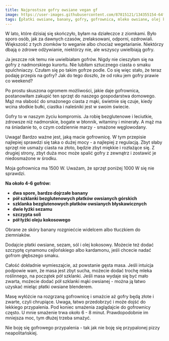 ```yaml
---
title: Najprostsze gofry owsiane vegan gf
image: https://user-images.githubusercontent.com/87815121/134355154-64f5cd44-cb1a-4831-97df-d3c6aed77997.jpeg
tags: [płatki owsiane, banany, gofry, gofrownica, mleko owsiane, olej kokosowy, śniadanie, deser, zero waste, vegan, gluten free]
---
```


W lato, które dzisiaj się skończyło, byłam na działeczce z ziomkami. Było sporo osób, jak za dawnych czasów, zrelaksowani, odporni, ozdrowiali. Większość
z tych ziomków to weganie albo chociaż wegetarianie. Niektórzy dbają o zdrowe odżywianie, niektórzy nie, ale wszyscy uwielbiają gofry. 

Ja jeszcze rok temu nie uwielbiałam gofrów. Nigdy nie cieszyłam się na gofry z nadmorskiego kurortu. Nie lubiłam sztucznego ciasta o smaku spulchniaczy.
Czułam się po takim gofrze podle. Co się więc stało, że teraz podaję przepis na gofry? Jak do tego doszło, że od roku jem gofry prawie co weekend?

Po prostu skuszona ogromem możliwości, jakie daje gofrownica, postanowiłam zakupić ten sprzęt do naszego gospodarstwa domowego.
Mąż ma słabość do smażonego ciasta z mąki, świetnie się czuje, kiedy wcina słodkie bułki, ciastka i naleśniki jest w swoim świecie. 

Gofry to w naszym życiu kompromis. Ja robię bezglutenowe i leciutkie, zdrowsze niż nadmorskie, bogate w błonnik, witaminy i minerały. A mąż
ma na śniadanie to, o czym codziennie marzy - smażone węglowodany. 

Uwaga! Bardzo ważne jest, jaką macie gofrownicę. W tym przepisie najlepiej sprawdzi się taka o dużej mocy - a najlepiej z regulacją. Zbyt słaby 
sprzęt nie usmaży ciasta na złoto, będzie zbyt miękkie i rozłażące się. Z drugiej strony, zbyt duża moc może spalić gofry z zewnątrz i zostawić je niedosmażone
w środku. 

Moja gofrownica ma 1500 W. Uważam, że sprzęt poniżej 1000 W się nie sprawdzi. 

**Na około 4-6 gofrów:**

- **dwa spore, bardzo dojrzałe banany**
- **pół szklanki bezglutenowych płatków owsianych górskich**
- **szklanka bezglutenowych płatków owsianych błyskawicznych**
- **dwie łyżki sezamu**
- **szczypta soli**
- **pół łyżki oleju kokosowego**

Obrane ze skóry banany rozgniećcie widelcem albo tłuczkiem do ziemniaków. 

Dodajcie płatki owsiane, sezam, sól i olej kokosowy. Możecie też dodać szczyptę cynamonu cejlońskiego albo kardamonu, jeśli chcecie nadać gofrom głębszego smaku.

Całość dokładnie wymieszajcie, aż powstanie gęsta masa. Jeśli intuicja podpowie wam, że masa jest zbyt sucha, możecie dodać trochę mleka roślinnego, 
na początek pół szklanki. Jeśli masa wydaje się być mało zwarta, możecie dodać pół szklanki mąki owsianej - można ją łatwo uzyskać mieląc płatki owsiane blenderem.

Masę wyłóżcie na rozgrzaną gofrownicę i smażcie aż gofry będą złote i zwarte, czyli chrupiące. Uwaga, łatwo przedobrzyć i może dojść do lekkiego przypalenia.
Pod koniec smażenia zaglądajcie do gofrownicy często. U mnie smażenie trwa około 6 - 8 minut. Prawdopodobnie im mniejsza moc, tym dłużej trzeba smażyć. 

Nie boję się gofrowego przypalenia - tak jak nie boję się przypalonej pizzy neapolitańskiej. 



